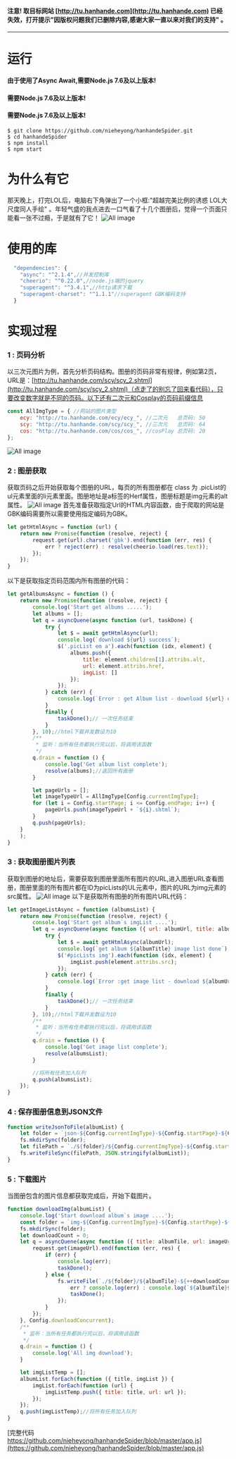####  注意! 取目标网站 [http://tu.hanhande.com](http://tu.hanhande.com) 已经失效，打开提示"因版权问题我们已删除内容,感谢大家一直以来对我们的支持" 。
---

# 运行
#### 由于使用了Async Await,需要Node.js 7.6及以上版本!
#### 需要Node.js 7.6及以上版本!
#### 需要Node.js 7.6及以上版本!
```
$ git clone https://github.com/nieheyong/hanhandeSpider.git
$ cd hanhandeSpider
$ npm install
$ npm start
```

# 为什么有它

那天晚上，打完LOL后，电脑右下角弹出了一个小框:"超越完美比例的诱惑 LOL大尺度同人手绘"
。年轻气盛的我点进去一口气看了十几个图册后，觉得一个页面只能看一张不过瘾，于是就有了它！
![All image](img/main.png)


# 使用的库
```javascript
  "dependencies": {
    "async": "^2.1.4",//并发控制库
    "cheerio": "^0.22.0",//node.js端的jquery
    "superagent": "^3.4.1",//http请求下载
    "superagent-charset": "^1.1.1"//superagent GBK编码支持
  }
  ```

# 实现过程


### 1 : 页码分析
以三次元图片为例，首先分析页码结构。图册的页码非常有规律，例如第2页，URL是：[http://tu.hanhande.com/scy/scy_2.shtml](http://tu.hanhande.com/scy/scy_2.shtml)（点走了的别忘了回来看代码），只要改变数字就是不同的页码。以下还有二次元和Cosplay的页码前缀信息
```javascript
const AllImgType = { //网站的图片类型
    ecy: "http://tu.hanhande.com/ecy/ecy_", //二次元   总页码: 50
    scy: "http://tu.hanhande.com/scy/scy_", //三次元   总页码: 64
    cos: "http://tu.hanhande.com/cos/cos_", //cosPlay 总页码: 20
};
```
![All image](img/img1.png)
### 2 : 图册获取
获取页码之后开始获取每个图册的URL，每页的所有图册都在 class 为 .picList的ul元素里面的li元素里面。图册地址是a标签的Herf属性，图册标题是img元素的alt属性。
![All image](img/img2.png)
首先准备获取指定Url的HTML内容函数，由于爬取的网站是GBK编码需要所以需要使用指定编码为GBK。
```javascript
let getHtmlAsync = function (url) {
    return new Promise(function (resolve, reject) {
        request.get(url).charset('gbk').end(function (err, res) {
            err ? reject(err) : resolve(cheerio.load(res.text));
        });
    });
}
```
以下是获取指定页码范围内所有图册的代码：
```javascript
let getAlbumsAsync = function () {
    return new Promise(function (resolve, reject) {
        console.log('Start get albums .....');
        let albums = [];
        let q = asyncQuene(async function (url, taskDone) {
            try {
                let $ = await getHtmlAsync(url);
                console.log(`download ${url} success`);
                $('.picList em a').each(function (idx, element) {
                    albums.push({
                        title: element.children[1].attribs.alt,
                        url: element.attribs.href,
                        imgList: []
                    });
                });
            } catch (err) {
                console.log(`Error : get Album list - download ${url} err : ${err}`);
            }
            finally {
                taskDone();// 一次任务结束
            }
        }, 10);//html下载并发数设为10
        /**
         * 监听：当所有任务都执行完以后，将调用该函数
         */
        q.drain = function () {
            console.log('Get album list complete');
            resolve(albums);//返回所有画册
        }

        let pageUrls = [];
        let imageTypeUrl = AllImgType[Config.currentImgType];
        for (let i = Config.startPage; i <= Config.endPage; i++) {
            pageUrls.push(imageTypeUrl + `${i}.shtml`);
        }
        q.push(pageUrls);
    }
    );
}

```
### 3 : 获取图册图片列表
获取到图册的地址后，需要获取到图册里面所有图片的URL,进入图册URL查看图册，图册里面的所有图片都在ID为picLists的UL元素中，图片的URL为img元素的src属性。
![All image](img/img3.png)
以下是获取所有图册的所有图片URL代码：
```javascript
let getImageListAsync = function (albumsList) {
    return new Promise(function (resolve, reject) {
        console.log('Start get album`s imgList ....');
        let q = asyncQuene(async function ({ url: albumUrl, title: albumTitle, imgList }, taskDone) {
            try {
                let $ = await getHtmlAsync(albumUrl);
                console.log(`get album ${albumTitle} image list done`);
                $('#picLists img').each(function (idx, element) {
                    imgList.push(element.attribs.src);
                });
            } catch (err) {
                console.log(`Error :get image list - download ${albumUrl} err : ${err}`);
            }
            finally {
                taskDone();// 一次任务结束
            }
        }, 10);//html下载并发数设为10
        /**
         * 监听：当所有任务都执行完以后，将调用该函数
         */
        q.drain = function () {
            console.log('Get image list complete');
            resolve(albumsList);
        }

        //将所有任务加入队列
        q.push(albumsList);
    });
}
```
### 4 : 保存图册信息到JSON文件
```javascript
function writeJsonToFile(albumList) {
    let folder = `json-${Config.currentImgType}-${Config.startPage}-${Config.endPage}`
    fs.mkdirSync(folder);
    let filePath = `./${folder}/${Config.currentImgType}-${Config.startPage}-${Config.endPage}.json`;
    fs.writeFileSync(filePath, JSON.stringify(albumList));
}
```

### 5 : 下载图片
当图册包含的图片信息都获取完成后，开始下载图片。

```javascript
function downloadImg(albumList) {
    console.log('Start download album`s image ....');
    const folder = `img-${Config.currentImgType}-${Config.startPage}-${Config.endPage}`;
    fs.mkdirSync(folder);
    let downloadCount = 0;
    let q = asyncQuene(async function ({ title: albumTile, url: imageUrl }, taskDone) {
        request.get(imageUrl).end(function (err, res) {
            if (err) {
                console.log(err);
                taskDone();
            } else {
                fs.writeFile(`./${folder}/${albumTile}-${++downloadCount}.jpg`, res.body, function (err) {
                    err ? console.log(err) : console.log(`${albumTile}保存一张`);
                    taskDone();
                });
            }
        });
    }, Config.downloadConcurrent);
    /**
     * 监听：当所有任务都执行完以后，将调用该函数
     */
    q.drain = function () {
        console.log('All img download');
    }

    let imgListTemp = [];
    albumList.forEach(function ({ title, imgList }) {
        imgList.forEach(function (url) {
            imgListTemp.push({ title: title, url: url });
        });
    });
    q.push(imgListTemp);//将所有任务加入队列
}
```



[完整代码 https://github.com/nieheyong/hanhandeSpider/blob/master/app.js](https://github.com/nieheyong/hanhandeSpider/blob/master/app.js)
